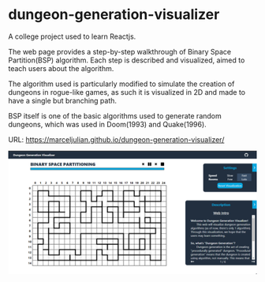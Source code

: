 # dungeon-generation-visualizer

A college project used to learn Reactjs. 

The web page provides a step-by-step walkthrough of Binary Space Partition(BSP) algorithm. Each step is described and visualized, aimed to teach users about the algorithm. 

The algorithm used is particularly modified to simulate the creation of dungeons in rogue-like games, as such it is visualized in 2D and made to have a single but branching path.

BSP itself is one of the basic algorithms used to generate random dungeons, which was used in Doom(1993) and Quake(1996).

URL: https://marceljulian.github.io/dungeon-generation-visualizer/

![screenshot](./screenshot.png)

